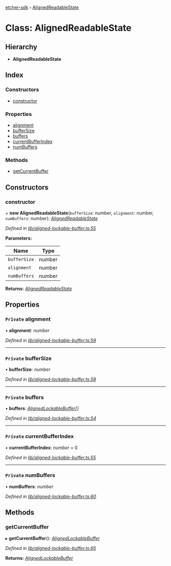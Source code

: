 [etcher-sdk](../README.md) › [AlignedReadableState](alignedreadablestate.md)

# Class: AlignedReadableState

## Hierarchy

* **AlignedReadableState**

## Index

### Constructors

* [constructor](alignedreadablestate.md#constructor)

### Properties

* [alignment](alignedreadablestate.md#private-alignment)
* [bufferSize](alignedreadablestate.md#private-buffersize)
* [buffers](alignedreadablestate.md#private-buffers)
* [currentBufferIndex](alignedreadablestate.md#private-currentbufferindex)
* [numBuffers](alignedreadablestate.md#private-numbuffers)

### Methods

* [getCurrentBuffer](alignedreadablestate.md#getcurrentbuffer)

## Constructors

###  constructor

\+ **new AlignedReadableState**(`bufferSize`: number, `alignment`: number, `numBuffers`: number): *[AlignedReadableState](alignedreadablestate.md)*

*Defined in [lib/aligned-lockable-buffer.ts:55](https://github.com/balena-io-modules/etcher-sdk/blob/7246f9c/lib/aligned-lockable-buffer.ts#L55)*

**Parameters:**

Name | Type |
------ | ------ |
`bufferSize` | number |
`alignment` | number |
`numBuffers` | number |

**Returns:** *[AlignedReadableState](alignedreadablestate.md)*

## Properties

### `Private` alignment

• **alignment**: *number*

*Defined in [lib/aligned-lockable-buffer.ts:59](https://github.com/balena-io-modules/etcher-sdk/blob/7246f9c/lib/aligned-lockable-buffer.ts#L59)*

___

### `Private` bufferSize

• **bufferSize**: *number*

*Defined in [lib/aligned-lockable-buffer.ts:58](https://github.com/balena-io-modules/etcher-sdk/blob/7246f9c/lib/aligned-lockable-buffer.ts#L58)*

___

### `Private` buffers

• **buffers**: *[AlignedLockableBuffer](../interfaces/alignedlockablebuffer.md)[]*

*Defined in [lib/aligned-lockable-buffer.ts:54](https://github.com/balena-io-modules/etcher-sdk/blob/7246f9c/lib/aligned-lockable-buffer.ts#L54)*

___

### `Private` currentBufferIndex

• **currentBufferIndex**: *number* = 0

*Defined in [lib/aligned-lockable-buffer.ts:55](https://github.com/balena-io-modules/etcher-sdk/blob/7246f9c/lib/aligned-lockable-buffer.ts#L55)*

___

### `Private` numBuffers

• **numBuffers**: *number*

*Defined in [lib/aligned-lockable-buffer.ts:60](https://github.com/balena-io-modules/etcher-sdk/blob/7246f9c/lib/aligned-lockable-buffer.ts#L60)*

## Methods

###  getCurrentBuffer

▸ **getCurrentBuffer**(): *[AlignedLockableBuffer](../interfaces/alignedlockablebuffer.md)*

*Defined in [lib/aligned-lockable-buffer.ts:65](https://github.com/balena-io-modules/etcher-sdk/blob/7246f9c/lib/aligned-lockable-buffer.ts#L65)*

**Returns:** *[AlignedLockableBuffer](../interfaces/alignedlockablebuffer.md)*
